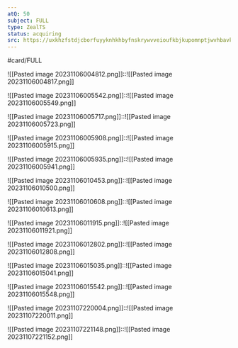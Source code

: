 ```yaml
---
atQ: 50
subject: FULL
type: ZealTS
status: acquiring
src: https://uxkhzfstdjcborfuyyknhkhbyfnskrywvveioufkbjkupomnptjwvhbavkysuhi.vercel.app/solution.html?testId=61daaf188bd490121af6b789&test_id=33
---
```

#card/FULL 

![[Pasted image 20231106004812.png]]::![[Pasted image 20231106004817.png]] <!--SR:!2023-11-11,3,250-->

![[Pasted image 20231106005542.png]]::![[Pasted image 20231106005549.png]] <!--SR:!2023-11-11,3,250-->

![[Pasted image 20231106005717.png]]::![[Pasted image 20231106005723.png]]

![[Pasted image 20231106005908.png]]::![[Pasted image 20231106005915.png]] <!--SR:!2023-11-09,1,230-->

![[Pasted image 20231106005935.png]]::![[Pasted image 20231106005941.png]]

![[Pasted image 20231106010453.png]]::![[Pasted image 20231106010500.png]]

![[Pasted image 20231106010608.png]]::![[Pasted image 20231106010613.png]]

![[Pasted image 20231106011915.png]]::![[Pasted image 20231106011921.png]]

![[Pasted image 20231106012802.png]]::![[Pasted image 20231106012808.png]] <!--SR:!2023-11-11,3,250-->

![[Pasted image 20231106015035.png]]::![[Pasted image 20231106015041.png]]

![[Pasted image 20231106015542.png]]::![[Pasted image 20231106015548.png]]

![[Pasted image 20231107220004.png]]::![[Pasted image 20231107220011.png]]

![[Pasted image 20231107221148.png]]::![[Pasted image 20231107221152.png]]

